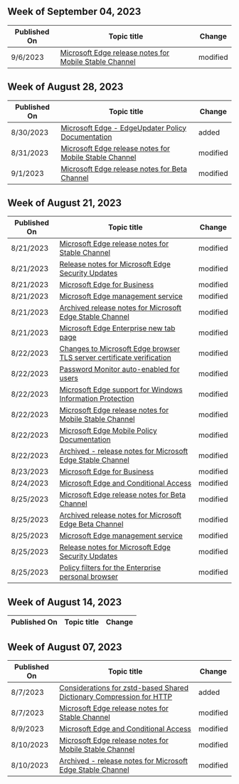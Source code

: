 <!-- This file is generated automatically each week. Changes made to this file will be overwritten.-->



## Week of September 04, 2023


| Published On |Topic title | Change |
|------|------------|--------|
| 9/6/2023 | [Microsoft Edge release notes for Mobile Stable Channel](/DeployEdge/microsoft-edge-relnote-mobile-stable-channel) | modified |


## Week of August 28, 2023


| Published On |Topic title | Change |
|------|------------|--------|
| 8/30/2023 | [Microsoft Edge - EdgeUpdater Policy Documentation](/DeployEdge/microsoft-edge-edgeupdater-policies-mac) | added |
| 8/31/2023 | [Microsoft Edge release notes for Mobile Stable Channel](/DeployEdge/microsoft-edge-relnote-mobile-stable-channel) | modified |
| 9/1/2023 | [Microsoft Edge release notes for Beta Channel](/DeployEdge/microsoft-edge-relnote-beta-channel) | modified |


## Week of August 21, 2023


| Published On |Topic title | Change |
|------|------------|--------|
| 8/21/2023 | [Microsoft Edge release notes for Stable Channel](/DeployEdge/microsoft-edge-relnote-stable-channel) | modified |
| 8/21/2023 | [Release notes for Microsoft Edge Security Updates](/DeployEdge/microsoft-edge-relnotes-security) | modified |
| 8/21/2023 | [Microsoft Edge for Business](/DeployEdge/microsoft-edge-for-business) | modified |
| 8/21/2023 | [Microsoft Edge management service](/DeployEdge/microsoft-edge-management-service) | modified |
| 8/21/2023 | [Archived release notes for Microsoft Edge Stable Channel](/DeployEdge/microsoft-edge-relnote-archive-stable-channel) | modified |
| 8/21/2023 | [Microsoft Edge Enterprise new tab page](/DeployEdge/microsoft-edge-enterprise-ntp) | modified |
| 8/22/2023 | [Changes to Microsoft Edge browser TLS server certificate verification](/DeployEdge/microsoft-edge-security-cert-verification) | modified |
| 8/22/2023 | [Password Monitor auto-enabled for users](/DeployEdge/microsoft-edge-security-password-monitor) | modified |
| 8/22/2023 | [Microsoft Edge support for Windows Information Protection](/DeployEdge/microsoft-edge-security-windows-information-protection) | modified |
| 8/22/2023 | [Microsoft Edge release notes for Mobile Stable Channel](/DeployEdge/microsoft-edge-relnote-mobile-stable-channel) | modified |
| 8/22/2023 | [Microsoft Edge Mobile Policy Documentation](/DeployEdge/microsoft-edge-mobile-policies) | modified |
| 8/22/2023 | [Archived - release notes for Microsoft Edge Stable Channel](/DeployEdge/microsoft-edge-relnote-archive-mobile-stable-channel) | modified |
| 8/23/2023 | [Microsoft Edge for Business](/DeployEdge/microsoft-edge-for-business) | modified |
| 8/24/2023 | [Microsoft Edge and Conditional Access](/DeployEdge/ms-edge-security-conditional-access) | modified |
| 8/25/2023 | [Microsoft Edge release notes for Beta Channel](/DeployEdge/microsoft-edge-relnote-beta-channel) | modified |
| 8/25/2023 | [Archived release notes for Microsoft Edge Beta Channel](/DeployEdge/microsoft-edge-relnote-archive-beta-channel) | modified |
| 8/25/2023 | [Microsoft Edge management service](/DeployEdge/microsoft-edge-management-service) | modified |
| 8/25/2023 | [Release notes for Microsoft Edge Security Updates](/DeployEdge/microsoft-edge-relnotes-security) | modified |
| 8/25/2023 | [Policy filters for the Enterprise personal browser](/DeployEdge/edge-learnmore-personal-browser-policies) | modified |


## Week of August 14, 2023


| Published On |Topic title | Change |
|------|------------|--------|


## Week of August 07, 2023


| Published On |Topic title | Change |
|------|------------|--------|
| 8/7/2023 | [Considerations for zstd-based Shared Dictionary Compression for HTTP](/DeployEdge/learnmore-zsdch-compression) | added |
| 8/7/2023 | [Microsoft Edge release notes for Stable Channel](/DeployEdge/microsoft-edge-relnote-stable-channel) | modified |
| 8/9/2023 | [Microsoft Edge and Conditional Access](/DeployEdge/ms-edge-security-conditional-access) | modified |
| 8/10/2023 | [Microsoft Edge release notes for Mobile Stable Channel](/DeployEdge/microsoft-edge-relnote-mobile-stable-channel) | modified |
| 8/10/2023 | [Archived - release notes for Microsoft Edge Stable Channel](/DeployEdge/microsoft-edge-relnote-archive-mobile-stable-channel) | modified |
